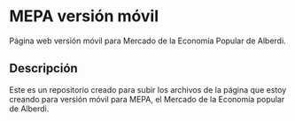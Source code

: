 # MEPA versión móvil
Página web versión móvil para Mercado de la Economía Popular de Alberdi.

## Descripción
Este es un repositorio creado para subir los archivos de la página que estoy creando para versión móvil para MEPA, el Mercado de la Economía popular de Alberdi.
